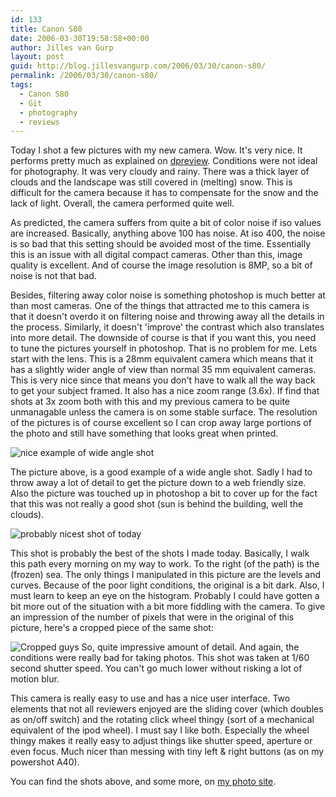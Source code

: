 ```yaml
---
id: 133
title: Canon S80
date: 2006-03-30T19:58:58+00:00
author: Jilles van Gurp
layout: post
guid: http://blog.jillesvangurp.com/2006/03/30/canon-s80/
permalink: /2006/03/30/canon-s80/
tags:
  - Canon S80
  - Git
  - photography
  - reviews
---
```

Today I shot a few pictures with my new camera. Wow. It's very nice. It performs pretty much as explained on [dpreview](http://www.dpreview.com/reviews/canons80/). Conditions were not ideal for photography. It was very cloudy and rainy. There was a thick layer of clouds and the landscape was still covered in (melting) snow. This is difficult for the camera because it has to compensate for the snow and the lack of light. Overall, the camera performed quite well.

As predicted, the camera suffers from quite a bit of color noise if iso values are increased. Basically, anything above 100 has noise. At iso 400, the noise is so bad that this setting should be avoided most of the time. Essentially this is an issue with all digital compact cameras. Other than this, image quality is excellent. And of course the image resolution is 8MP, so a bit of noise is not that bad.

Besides, filtering away color noise is something photoshop is much better at than most cameras. One of the things that attracted me to this camera is that it doesn't overdo it on filtering noise and throwing away all the details in the process. Similarly, it doesn't 'improve' the contrast which also translates into more detail. The downside of course is that if you want this, you need to tune the pictures yourself in photoshop. That is no problem for me.
Lets start with the lens. This is a 28mm equivalent camera which means that it has a slightly wider angle of view than normal 35 mm equivalent cameras. This is very nice since that means you don't have to walk all the way back to get your subject framed. It also has a nice zoom range  (3.6x). If find that shots at 3x zoom both with this and my previous camera to be quite unmanagable unless the camera is on some stable surface. The resolution of the pictures is of course excellent so I can crop away large portions of the photo and still have something that looks great when printed.

![nice example of wide angle shot](https://www.jillesvangurp.com/Album/2006/2006%20III%20Winter%20through%20S80/slides/IMG_0044.jpg)

The picture above, is a good example of a wide angle shot. Sadly I had to throw away a lot of detail to get the picture down to a web friendly size. Also the picture was touched up in photoshop a bit to cover up for the fact that this was not really a good shot (sun is behind the building, well the clouds).

![probably nicest shot of today](https://www.jillesvangurp.com/Album/2006/2006%20III%20Winter%20through%20S80/slides/IMG_0043.jpg)

This shot is probably the best of the shots I made today. Basically, I walk this path every morning on my way to work. To the right (of the path) is the (frozen) sea. The only things I manipulated in this picture are the levels and curves. Because of the poor light conditions, the original is a bit dark. Also, I must learn to keep an eye on the histogram. Probably I could have gotten a bit more out of the situation with a bit more fiddling with the camera.
To give an impression of the number of pixels that were in the original of this picture, here's a cropped piece of the same shot:

![Cropped guys ](https://www.jillesvangurp.com/wp-content/uploads/2006/03/cropped.jpg)
So, quite impressive amount of detail. And again, the conditions were really bad for taking photos. This shot was taken at 1/60 second shutter speed. You can't go much lower without risking a lot of motion blur.

This camera is really easy to use and has a nice user interface. Two elements that not all reviewers enjoyed are the sliding cover (which doubles as on/off switch) and the rotating click wheel thingy (sort of a mechanical equivalent of the ipod wheel). I must say I like both. Especially the wheel thingy makes it really easy to adjust things like shutter speed, aperture or even focus. Much nicer than messing with tiny left & right buttons (as on my powershot A40).

You can find the shots above, and some more, on [my photo site](https://www.jillesvangurp.com/Album/2006/2006%20III%20Winter%20through%20S80/index.html).